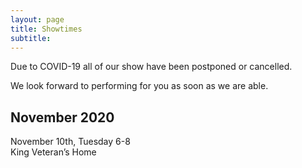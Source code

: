 ```yaml
---
layout: page
title: Showtimes
subtitle: 
---
```


Due to COVID-19 all of our show have been postponed or cancelled.    

We look forward to performing for you as soon as we are able. 


## November 2020  
November 10th, Tuesday 6-8  
King Veteran’s Home  
